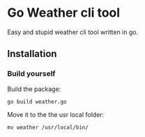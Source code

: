# Go Weather cli tool
Easy and stupid weather cli tool written in go.

## Installation
### Build yourself
Build the package:
```
go build weather.go
```
Move it to the the usr local folder:
```
mv weather /usr/local/bin/
```